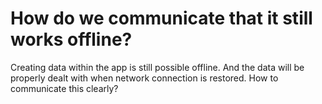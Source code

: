 # How do we communicate that it still works offline?

Creating data within the app is still possible offline. And the data will be properly dealt with when network connection is restored. How to communicate this clearly?

